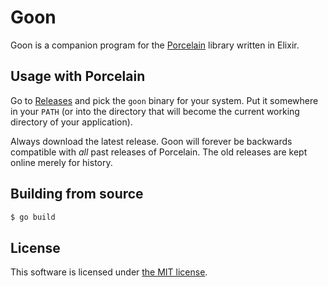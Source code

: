 Goon
====

Goon is a companion program for the [Porcelain][1] library written in Elixir.

## Usage with Porcelain

Go to [Releases][2] and pick the `goon` binary for your system. Put it
somewhere in your `PATH` (or into the directory that will become the current
working directory of your application).

Always download the latest release. Goon will forever be backwards compatible
with _all_ past releases of Porcelain. The old releases are kept online merely
for history.

  [1]: https://github.com/alco/porcelain
  [2]: https://github.com/alco/goon/releases

## Building from source

```sh
$ go build
```

## License

This software is licensed under [the MIT license](LICENSE).
